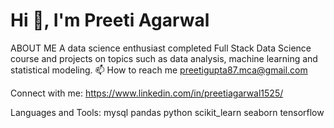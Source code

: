 #         Hi 👋, I'm Preeti Agarwal
ABOUT ME
A data science enthusiast completed Full Stack Data Science course and projects on topics such as data analysis, machine learning and statistical modeling.
📫 How to reach me preetigupta87.mca@gmail.com

Connect with me:
https://www.linkedin.com/in/preetiagarwal1525/

Languages and Tools:
 mysql pandas python scikit_learn seaborn tensorflow
